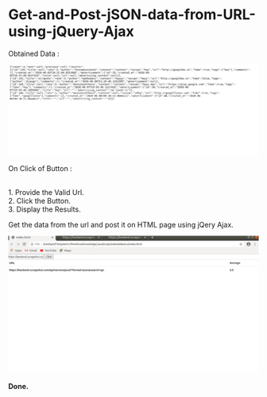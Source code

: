 # Get-and-Post-jSON-data-from-URL-using-jQuery-Ajax

Obtained Data :

![picture](data.png)

On Click of Button :

<br />
1. Provide the Valid Url.
<br />
2. Click the Button. 
<br />
3. Display the Results.
<br />

Get the data from the url and post it on HTML page using jQery Ajax.

![picture](output.png)

<b> Done. </b> 
